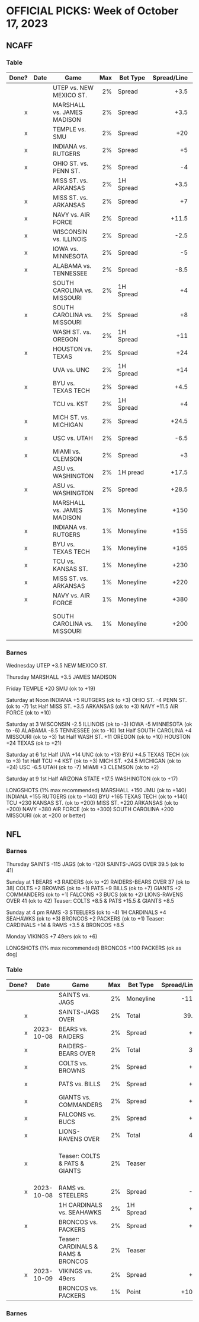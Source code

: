 # OFFICIAL PICKS: Week of October 17, 2023

## NCAFF

### Table

| Done? | Date | Game                        |  Max | Bet Type  | Spread/Line | Notes                |
| ----: | ---- | --------------------------- | ---: | --------- | ----------: | -------------------- |
|       |      | UTEP vs. NEW MEXICO ST.     |   2% | Spread    |        +3.5 |                      |
|     x |      | MARSHALL vs. JAMES MADISON  |   2% | Spread    |        +3.5 |                      |
|     x |      | TEMPLE vs. SMU              |   2% | Spread    |         +20 | ok to +19            |
|     x |      | INDIANA vs. RUTGERS         |   2% | Spread    |          +5 | ok to +3             |
|     x |      | OHIO ST. vs. PENN ST.       |   2% | Spread    |          -4 | ok to -7             |
|       |      | MISS ST. vs. ARKANSAS       |   2% | 1H Spread |        +3.5 | ok to 3              |
|     x |      | MISS ST. vs. ARKANSAS       |   2% | Spread    |          +7 | ok to -6             |
|     x |      | NAVY vs. AIR FORCE          |   2% | Spread    |       +11.5 | ok to +10            |
|     x |      | WISCONSIN vs. ILLINOIS      |   2% | Spread    |        -2.5 | ok to -3             |
|     x |      | IOWA vs. MINNESOTA          |   2% | Spread    |          -5 | ok to -6             |
|     x |      | ALABAMA vs. TENNESSEE       |   2% | Spread    |        -8.5 | ok to -10            |
|       |      | SOUTH CAROLINA vs. MISSOURI |   2% | 1H Spread |          +4 | ok to +3             |
|     x |      | SOUTH CAROLINA vs. MISSOURI |   2% | Spread    |          +8 | ok to +7             |
|       |      | WASH ST. vs. OREGON         |   2% | 1H Spread |         +11 | ok to +10            |
|     x |      | HOUSTON vs. TEXAS           |   2% | Spread    |         +24 | ok to +21            |
|       |      | UVA vs. UNC                 |   2% | 1H Spread |         +14 | ok to +13            |
|     x |      | BYU vs. TEXAS TECH          |   2% | Spread    |        +4.5 | ok to +3             |
|       |      | TCU vs. KST                 |   2% | 1H Spread |          +4 | ok to +3             |
|     x |      | MICH ST. vs. MICHIGAN       |   2% | Spread    |       +24.5 | ok to +24            |
|     x |      | USC vs. UTAH                |   2% | Spread    |        -6.5 | ok to -7             |
|     x |      | MIAMI vs. CLEMSON           |   2% | Spread    |          +3 | ok to +2             |
|       |      | ASU vs. WASHINGTON          |   2% | 1H pread  |       +17.5 | ok to +17            |
|     x |      | ASU vs. WASHINGTON          |   2% | Spread    |       +28.5 | ok to +28            |
|       |      | MARSHALL vs. JAMES MADISON  |   1% | Moneyline |        +150 | ok to +140           |
|     x |      | INDIANA vs. RUTGERS         |   1% | Moneyline |        +155 | ok to +140           |
|     x |      | BYU vs. TEXAS TECH          |   1% | Moneyline |        +165 | ok to +140           |
|     x |      | TCU vs. KANSAS ST.          |   1% | Moneyline |        +230 | ok to +200           |
|     x |      | MISS ST. vs. ARKANSAS       |   1% | Moneyline |        +220 | ok to +200           |
|     x |      | NAVY vs. AIR FORCE          |   1% | Moneyline |        +380 | ok to +300           |
|       |      | SOUTH CAROLINA vs. MISSOURI |   1% | Moneyline |        +200 | ok at +200 or better |

### Barnes

Wednesday
UTEP +3.5 NEW MEXICO ST.

Thursday
MARSHALL +3.5 JAMES MADISON

Friday
TEMPLE +20 SMU (ok to +19)

Saturday at Noon
INDIANA +5 RUTGERS (ok to +3)
OHIO ST. -4 PENN ST. (ok to -7)
1st Half MISS ST. +3.5 ARKANSAS (ok to +3)
NAVY +11.5 AIR FORCE (ok to +10)

Saturday at 3
WISCONSIN -2.5 ILLINOIS (ok to -3)
IOWA -5 MINNESOTA (ok to -6)
ALABAMA -8.5 TENNESSEE (ok to -10)
1st Half SOUTH CAROLINA +4 MISSOURI (ok to +3)
1st Half WASH ST. +11 OREGON (ok to +10)
HOUSTON +24 TEXAS (ok to +21)

Saturday at 6
1st Half UVA +14 UNC (ok to +13)
BYU +4.5 TEXAS TECH (ok to +3)
1st Half TCU +4 KST (ok to +3)
MICH ST. +24.5 MICHIGAN (ok to +24)
USC -6.5 UTAH (ok to -7)
MIAMI +3 CLEMSON (ok to +2)

Saturday at 9
1st Half ARIZONA STATE +17.5 WASHINGTON (ok to +17)

LONGSHOTS (1% max recommended)
MARSHALL +150 JMU (ok to +140)
INDIANA +155 RUTGERS (ok to +140)
BYU +165 TEXAS TECH (ok to +140)
TCU +230 KANSAS ST. (ok to +200)
MISS ST. +220 ARKANSAS (ok to +200)
NAVY +380 AIR FORCE (ok to +300)
SOUTH CAROLINA +200 MISSOURI (ok at +200 or better)

## NFL

### Barnes

Thursday
SAINTS -115 JAGS (ok to -120)
SAINTS-JAGS OVER 39.5 (ok to 41)

Sunday at 1
BEARS +3 RAIDERS (ok to +2)
RAIDERS-BEARS OVER 37 (ok to 38)
COLTS +2 BROWNS (ok to +1)
PATS +9 BILLS (ok to +7)
GIANTS +2 COMMANDERS (ok to +1)
FALCONS +3 BUCS (ok to +2)
LIONS-RAVENS OVER 41 (ok to 42)
Teaser: COLTS +8.5 & PATS +15.5 & GIANTS +8.5

Sunday at 4 pm
RAMS -3 STEELERS (ok to -4)
1H CARDINALS +4 SEAHAWKS (ok to +3)
BRONCOS +2 PACKERS (ok to +1)
Teaser: CARDINALS +14 & RAMS +3.5 & BRONCOS +8.5

Monday
VIKINGS +7 49ers (ok to +6)

LONGSHOTS (1% max recommended)
BRONCOS +100 PACKERS (ok as dog)

### Table

| Done? | Date       | Game                               |  Max | Bet Type  | Spread/Line | Notes               |
| ----: | ---------- | ---------------------------------- | ---: | --------- | ----------: | ------------------- |
|       |            | SAINTS vs. JAGS                    |   2% | Moneyline |        -115 | ok to -120          |
|     x |            | SAINTS-JAGS OVER                   |   2% | Total     |        39.5 | ok to 41            |
|     x | 2023-10-08 | BEARS vs. RAIDERS                  |   2% | Spread    |          +3 | ok to +2            |
|     x |            | RAIDERS-BEARS OVER                 |   2% | Total     |          37 | ok to 38            |
|     x |            | COLTS vs. BROWNS                   |   2% | Spread    |          +2 | ok to +1            |
|     x |            | PATS vs. BILLS                     |   2% | Spread    |          +9 | ok to +7            |
|     x |            | GIANTS vs. COMMANDERS              |   2% | Spread    |          +2 | ok to +1            |
|     x |            | FALCONS vs. BUCS                   |   2% | Spread    |          +3 | ok to +2            |
|     x |            | LIONS-RAVENS OVER                  |   2% | Total     |          41 | ok to 42            |
|     x |            | Teaser: COLTS & PATS & GIANTS      |   2% | Teaser    |             | +8.5 & +15.5 & +8.5 |
|     x | 2023-10-08 | RAMS vs. STEELERS                  |   2% | Spread    |          -3 | ok to -4            |
|       |            | 1H CARDINALS vs. SEAHAWKS          |   2% | 1H Spread |          +4 | ok to +3            |
|     x |            | BRONCOS vs. PACKERS                |   2% | Spread    |          +2 | ok to +1            |
|       |            | Teaser: CARDINALS & RAMS & BRONCOS |   2% | Teaser    |             | +14 & +3.5 & +8.5   |
|     x | 2023-10-09 | VIKINGS vs. 49ers                  |   2% | Spread    |          +7 | ok to +6            |
|       |            | BRONCOS vs. PACKERS                |   1% | Point     |        +100 | ok as dog           |


### Barnes